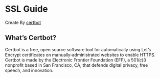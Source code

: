 # SSL Guide

Create By [certbot](https://certbot.eff.org/)

## What’s Certbot?

Certbot is a free, open source software tool for automatically using Let’s Encrypt certificates on manually-administrated websites to enable HTTPS.
Certbot is made by the Electronic Frontier Foundation (EFF), a 501(c)3 nonprofit based in San Francisco, CA, that defends digital privacy, free speech, and innovation.
